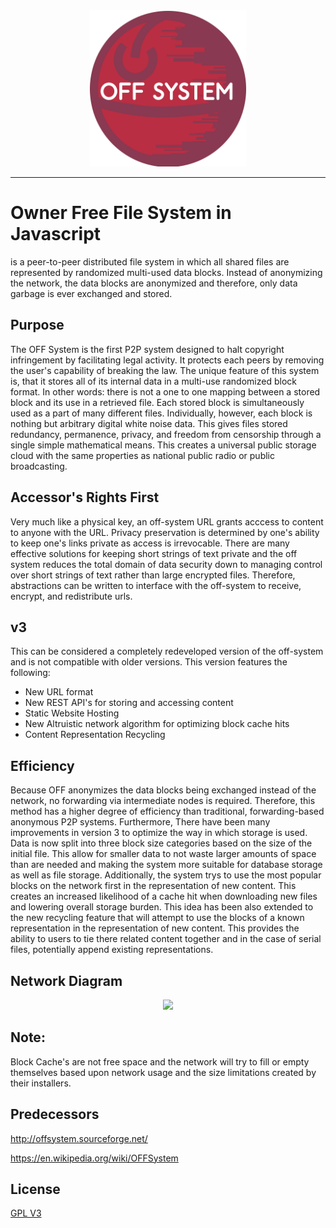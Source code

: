 
<div style="text-align:center; margin: 50%, 50%"><img src="/src/static/images/off-logo-lettered.svg" width="250" height="250"></div>
<hr>

# Owner Free File System in Javascript
is a peer-to-peer distributed file system in which all shared files are represented by randomized multi-used data blocks. Instead of anonymizing the network, the data blocks are anonymized and therefore, only data garbage is ever exchanged and stored.
## Purpose
The OFF System is the first P2P system designed to halt copyright infringement by facilitating legal activity. It protects each peers by removing the user's capability of breaking the law.  The unique feature of this system is, that it stores all of its internal data in a multi-use randomized block format. In other words: there is not a one to one mapping between a stored block and its use in a retrieved file. Each stored block is simultaneously used as a part of many different files. Individually, however, each block is nothing but arbitrary digital white noise data. This gives files stored redundancy, permanence, privacy, and freedom from censorship through a single simple mathematical means. This creates a universal public storage cloud with the same properties as national public radio or public broadcasting.
## Accessor's Rights First
Very much like a physical key, an off-system URL grants acccess to content to anyone with the URL. Privacy preservation is determined by one's ability to keep one's links private as access is irrevocable. There are many effective solutions for keeping short strings of text private and the off system reduces the total domain of data security down to managing control over short strings of text rather than large encrypted files. Therefore, abstractions can be written to interface with the off-system to receive, encrypt, and redistribute urls.
## v3
This can be considered a completely redeveloped version of the off-system and is not compatible with older versions. This version features the following:
* New URL format
* New REST API's for storing and accessing content
* Static Website Hosting
* New Altruistic network algorithm for optimizing block cache hits
* Content Representation Recycling

## Efficiency
Because OFF anonymizes the data blocks being exchanged instead of the network, no forwarding via intermediate nodes is required. Therefore, this method has a higher degree of efficiency than traditional, forwarding-based anonymous P2P systems. Furthermore, There have been many improvements in version 3 to optimize the way in which storage is used. Data is now split into three block size categories based on the size of the initial file. This allow for smaller data to not waste larger amounts of space than are needed and making the system more suitable for database storage as well as file storage. Additionally, the system trys to use the most popular blocks on the network first in the representation of new content. This creates an increased likelihood of a cache hit when downloading new files and lowering overall storage burden. This idea has been also extended to the new recycling feature that will attempt to use the blocks of a known representation in the representation of new content. This provides the ability to users to tie there related content together and in the case of serial files, potentially append existing representations.

## Network Diagram
<div style="text-align:center"><img src="http://offsystem.sourceforge.net/wp-content/support/OFF%20Nodes%20small.png"></div>

## Note:
 Block Cache's are not free space and the network will try to fill or empty themselves based upon network usage and the size limitations created by their installers.
## Predecessors
<a href="http://offsystem.sourceforge.net/">http://offsystem.sourceforge.net/</a>

<a href="https://en.wikipedia.org/wiki/OFFSystem">https://en.wikipedia.org/wiki/OFFSystem</a>

## License
<a href="http://www.gnu.org/licenses/gpl-3.0.txt">GPL V3</a>